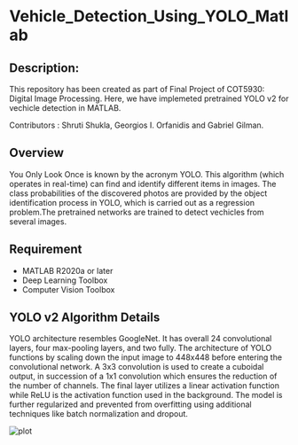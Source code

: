 # Vehicle_Detection_Using_YOLO_Matlab


## Description:
  This repository has been created as part of Final Project of COT5930: Digital Image Processing.
  Here, we have implemeted pretrained YOLO v2 for vechicle detection in MATLAB. 
  
  Contributors : Shruti Shukla, Georgios I. Orfanidis and Gabriel Gilman.
  
 ## Overview
  You Only Look Once is known by the acronym YOLO. This algorithm (which operates in real-time) can find and identify different items in images. The class probabilities of the discovered photos are provided by the object identification process in YOLO, which is carried out as a regression problem.The pretrained networks are trained to detect vechicles from several images. 
  
## Requirement
   + MATLAB R2020a or later
   + Deep Learning Toolbox
   + Computer Vision Toolbox

## YOLO v2 Algorithm Details
YOLO architecture resembles GoogleNet. It has overall 24 convolutional layers, four max-pooling layers, and two fully.
The architecture of YOLO functions by scaling down the input image to 448x448 before entering the convolutional network. A 3x3 convolution is used to create a cuboidal output, in succession of a 1x1 convolution which ensures the reduction of the number of channels. The final layer utilizes a linear activation function while ReLU is the activation function used in the background.
The model is further regularized and prevented from overfitting using additional techniques like batch normalization and dropout.

![plot]()
